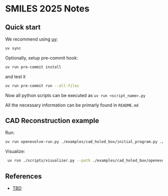 # SMILES 2025 Notes

## Quick start

We recommend using [uv](https://docs.astral.sh/uv/):

```bash
uv sync
```

Optionally, setup pre-commit hook:

```bash
uv run pre-commit install
```

and test it

```bash
uv run pre-commit run --all-files
```

Now all python scripts can be executed as `uv run <script_name>.py`

All the necessary information can be primarly found in `README.md`

## CAD Reconstruction example

Run:

```bash
uv run openevolve-run.py ./examples/cad_holed_box/initial_program.py ./examples/cad_holed_box/evaluator.py --config ./examples/cad_holed_box/config.yaml
```

Visualize:

```bash
 uv run ./scripts/visualizer.py --path ./examples/cad_holed_box/openevolve_output/checkpoints/checkpoint_19
```

## References

- [TBD](https://tbd)
